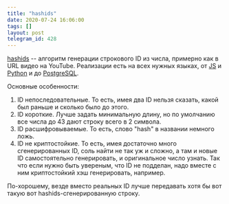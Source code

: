 ```yaml
---
title: "hashids"
date: 2020-07-24 16:06:00
tags: []
layout: post
telegram_id: 428
---
```


[hashids](https://hashids.org/) -- алгоритм генерации строкового ID из числа, примерно как в URL видео на YouTube. Реализации есть на всех нужных языках, от [JS](https://github.com/niieani/hashids.js) и [Python](https://github.com/davidaurelio/hashids-python) и до [PostgreSQL](https://github.com/iCyberon/pg_hashids).

Основные особенности:

1. ID непоследовательные. То есть, имея два ID нельзя сказать, какой был раньше и сколько было до этого.
2. ID короткие. Лучше задать минимальную длину, но по умолчанию все числа до 43 дают строку всего в 2 символа.
3. ID расшифровываемые. То есть, слово "hash" в названии немного ложь.
4. ID не криптостойкие. То есть, имея достаточно много сгенерированных ID, соль найти не так уж и сложно, а там и новые ID самостоятельно генерировать, и оригинальное число узнать. Так что если нужно быть увереным, что ID не подделан, надо вместе с ним криптостойкий хэш генерировать, например.

По-хорошему, везде вместо реальных ID лучше передавать хотя бы вот такую вот hashids-сгенерированную строку.

